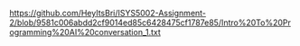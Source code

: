 https://github.com/HeyItsBri/ISYS5002-Assignment-2/blob/9581c006abdd2cf9014ed85c6428475cf1787e85/Intro%20To%20Programming%20AI%20conversation_1.txt
